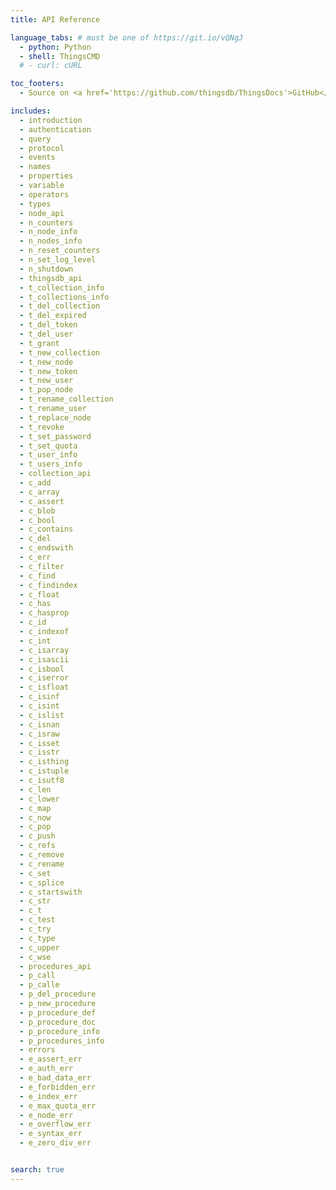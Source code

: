 ```yaml
---
title: API Reference

language_tabs: # must be one of https://git.io/vQNgJ
  - python: Python
  - shell: ThingsCMD
  # - curl: cURL

toc_footers:
  - Source on <a href='https://github.com/thingsdb/ThingsDocs'>GitHub</a>

includes:
  - introduction
  - authentication
  - query
  - protocol
  - events
  - names
  - properties
  - variable
  - operators
  - types
  - node_api
  - n_counters
  - n_node_info
  - n_nodes_info
  - n_reset_counters
  - n_set_log_level
  - n_shutdown
  - thingsdb_api
  - t_collection_info
  - t_collections_info
  - t_del_collection
  - t_del_expired
  - t_del_token
  - t_del_user
  - t_grant
  - t_new_collection
  - t_new_node
  - t_new_token
  - t_new_user
  - t_pop_node
  - t_rename_collection
  - t_rename_user
  - t_replace_node
  - t_revoke
  - t_set_password
  - t_set_quota
  - t_user_info
  - t_users_info
  - collection_api
  - c_add
  - c_array
  - c_assert
  - c_blob
  - c_bool
  - c_contains
  - c_del
  - c_endswith
  - c_err
  - c_filter
  - c_find
  - c_findindex
  - c_float
  - c_has
  - c_hasprop
  - c_id
  - c_indexof
  - c_int
  - c_isarray
  - c_isascii
  - c_isbool
  - c_iserror
  - c_isfloat
  - c_isinf
  - c_isint
  - c_islist
  - c_isnan
  - c_israw
  - c_isset
  - c_isstr
  - c_isthing
  - c_istuple
  - c_isutf8
  - c_len
  - c_lower
  - c_map
  - c_now
  - c_pop
  - c_push
  - c_refs
  - c_remove
  - c_rename
  - c_set
  - c_splice
  - c_startswith
  - c_str
  - c_t
  - c_test
  - c_try
  - c_type
  - c_upper
  - c_wse
  - procedures_api
  - p_call
  - p_calle
  - p_del_procedure
  - p_new_procedure
  - p_procedure_def
  - p_procedure_doc
  - p_procedure_info
  - p_procedures_info
  - errors
  - e_assert_err
  - e_auth_err
  - e_bad_data_err
  - e_forbidden_err
  - e_index_err
  - e_max_quota_err
  - e_node_err
  - e_overflow_err
  - e_syntax_err
  - e_zero_div_err


search: true
---
```

